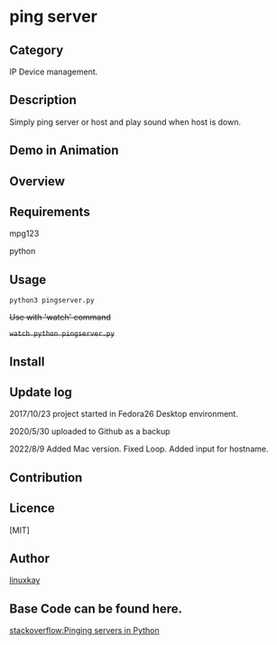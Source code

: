 # ping server

## Category

IP Device management.

## Description

Simply ping server or host and play sound when host is down.

## Demo in Animation

## Overview

## Requirements

mpg123

python

## Usage


`python3 pingserver.py`

~~Use with 'watch' command~~

~~`watch python pingserver.py`~~

## Install

## Update log

2017/10/23 project started in Fedora26 Desktop environment.

2020/5/30 uploaded to Github as a backup

2022/8/9 Added Mac version. Fixed Loop. Added input for hostname.

## Contribution

## Licence
[MIT]

## Author

[linuxkay](https://github.com/linuxkay)

## Base Code can be found here.
[stackoverflow:Pinging servers in Python](https://stackoverflow.com/questions/2953462/pinging-servers-in-python)
